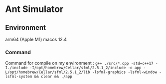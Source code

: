 # Ant Simulator

## Environment

arm64 (Apple M1)
macos 12.4
### Command
Command for compile on my environment : `g++ ./src/*.cpp -std=c++17 -I./include -I/opt/homebrew/Cellar/sfml/2.5.1_2/include -o app -L/opt/homebrew/Cellar/sfml/2.5.1_2/lib -lsfml-graphics -lsfml-window -lsfml-system && clear && ./app`
